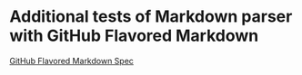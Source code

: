 <!--
	SPDX-FileCopyrightText: 2022-2024 Igor Mironchik <igor.mironchik@gmail.com>
	SPDX-License-Identifier: MIT
-->

# Additional tests of Markdown parser with GitHub Flavored Markdown

[GitHub Flavored Markdown Spec](https://github.github.com/gfm/)
